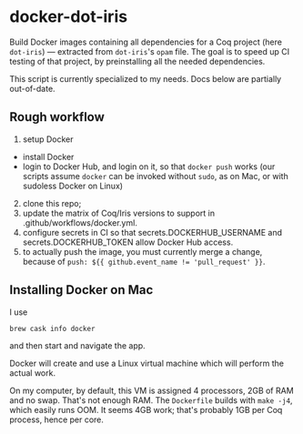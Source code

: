 # docker-dot-iris

Build Docker images containing all dependencies for a Coq project (here `dot-iris`) — extracted from `dot-iris`'s `opam` file.
The goal is to speed up CI testing of that project, by preinstalling all the needed dependencies.

This script is currently specialized to my needs. Docs below are partially out-of-date.

## Rough workflow 

1. setup Docker
 - install Docker
 - login to Docker Hub, and login on it, so that `docker push` works (our scripts assume `docker` can be invoked without `sudo`, as on Mac, or with sudoless Docker on Linux)
2. clone this repo;
3. update the matrix of Coq/Iris versions to support in .github/workflows/docker.yml.
4. configure secrets in CI so that secrets.DOCKERHUB_USERNAME and secrets.DOCKERHUB_TOKEN allow Docker Hub access.
5. to actually push the image, you must currently merge a change, because of `push: ${{ github.event_name != 'pull_request' }}`.

## Installing Docker on Mac

I use

```
brew cask info docker
```

and then start and navigate the app.

Docker will create and use a Linux virtual machine which will perform the actual work.

On my computer, by default, this VM is assigned 4 processors, 2GB of RAM and no swap. That's not enough RAM.
The `Dockerfile` builds with `make -j4`, which easily runs OOM. It seems 4GB
work; that's probably 1GB per Coq process, hence per core.
